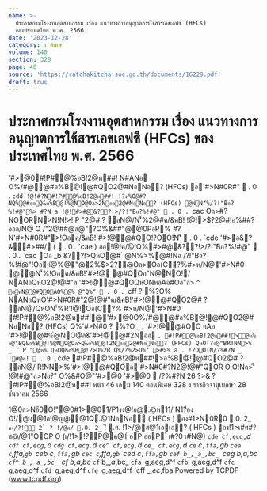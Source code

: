 ```yaml
---
name: >-
  ประกาศกรมโรงงานอุตสาหกรรม เรื่อง แนวทางการอนุญาตการใช้สารเอชเอฟซี (HFCs)
  ของประเทศไทย พ.ศ. 2566
date: '2023-12-28'
category: ง พิเศษ
volume: 140
section: 328
page: 46
source: 'https://ratchakitcha.soc.go.th/documents/16229.pdf'
draft: true
---
```


# ประกาศกรมโรงงานอุตสาหกรรม เรื่อง แนวทางการอนุญาตการใช้สารเอชเอฟซี (HFCs) ของประเทศไทย พ.ศ. 2566

'#>@0#!P#@%อB!2@ห##! N#ANอ O%/#@@#อ%B@!@#QO2@#NอNอ? (HFCs) อ'#>N#0R#"  . 0 . `cdd !@!#?N#!P#@%อB!2@ห##! !?ห%O@#?NQ%@#ออQ&อ%B@!%ํ@NO@Oล>2Nออ2@#NอNอ? (HFCs) @NN'็%/?!"Bอ?%!#@"%> #?N a !@!#>#@&??!>/?!"Bอ?%!#@"  . 0 . `cac Oล>#?NOORN>N!N!>! P "2@# ? ลN@/N'็%2@#ค/&คB! !@!>$?2@#!อ%##?ออล/N@ O /"2@##ํ@ล@"?O%&##"@@0PอP% #?N'#>N#0R#">!Oอค/&คB!'#>!@@#QO!?OO!N'ี  . 0 . `cde '#>อ&?&#>##/ (  . 0 . `cae ) ออ!@!ค/@!Q%#>#@&??!>/?!"Bอ?%!#@"  . 0 . `cac Oอ _b &??!>QหO@# ํ @N%>%@#!Nอ /?!"Bอ?%!#@"!Oอคํ@%@"@2%$>2?@Oล>Oอ(C?%#>ห/N@'#>N#0 @ํ@N'็%!Oอค/&คB!'#>!@ @#QOอ"N@NO!/ NANอQหO2@!@#"ล '#>!@@#QOQหONหลAอ#Oอ"ล> `^ อคN@@#QOAO%@% @"Q%'ี  . 0 . `cff ? %?O% NANอQหO'#>N#0R#"2@!@#"ค/&คB!'#>!@@#QO2@# ? ลN@/QหON'็%R'!@!Oอ(C?% #>ห/N@'#>N#0 #!P#@%อB!2@ห##!@'#>@0O%/#@@#อ%B@!@#QO2@#NอNอ? (HFCs) Q%'#>N#0 ? %?O _ . '#>!@@#QO คAอ '#>!@@#%ํ@NO@ล&'#>!@@#2Nออ ` . #!P#@%อB!2@ห##!>ํ@ห% อ@"BQ&อ%B@!%ํ@NO@Oล>Q&อ%B@!2Nออ2@#NอNอ? (HFCs) QหO!?อ@"BR!NN>% _ 'ี P "ํ@ห% QหOQ&อ%B@!2>O%2B Q%/?%2>O%'ี'>#>% a . !?OO!N/?%#?N _ !#@ค!  . 0 . `cde #!P#@%อB!2@ห##!>อ%B@!@#QO2@# ? ลN@/ R!NN>%'#>!@@#QOอ'#>N#0#?N2@!@#"QOR O O!Nล>'ี !@!#@"ล>Nอ?" O%&#O@"'#>@0 '#>@0  /?%#?N 26 $?%/@ค!  . 0 . `cd 6 Bล1์ #/?0#? อ$>& ? #!P#@%อB!2@ห##! หน้า 46 เลม 140 ตอนพิเศษ 328 ง ราชกิจจานุเบกษา 28 ธันวาคม 2566

1@0ล>Nอี0O!"้@0#1>@01/P1งง@!อ@.@ห11/ N1?่อง O!/@ง@1อ!@ญ@@1Q้.@1NอNอี ( HFCs ) อง#1>N0R0 .0. 2_`` ลง/?!ี่ 2` ? !/@ค/ .0. 2_`` !ี .ศ. !1>/@ส@1เอเอ? ( HFCs ) อง!1>เ#ศ#?่ส@/@1"OOP O (เ/!1>!?P@ค@1์ อP ออP ์ เ#?0 เ#N@) `cde cf,ecg,`_d `cdf cf,ecg,`_d `cdg cf,ecg,`_d `ce^ cf,ecg,`_d `ce_ cf,ecg,`_d `ce` c`,ffa,`gb `cea c`,ffa,`gb `ceb c`,ffa,`gb `cec c`,ffa,`gb `ced c`,ffa,`gb `cef b_,_a_,bc_ `ceg b_,_a_,bc_ `cf^ b_,_a_,bc_ `cf_ b_,_a_,bc_ `cf` b_,_a_,bc_ `cfa `g,aeg,d^f `cfb `g,aeg,d^f `cfc `g,aeg,d^f `cfd `g,aeg,d^f `cfe `g,aeg,d^f `cff __,ec_,fba Powered by TCPDF (www.tcpdf.org)
